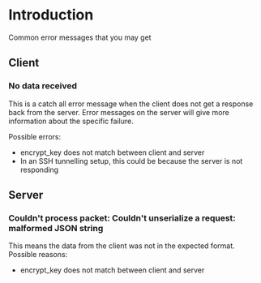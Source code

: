 # Introduction #

Common error messages that you may get

## Client ##

### No data received ###
This is a catch all error message when the client does not get a response back from the server. Error messages on the server will give more information about the specific failure.

Possible errors:
  * encrypt\_key does not match between client and server
  * In an SSH tunnelling setup, this could be because the server is not responding

## Server ##

### Couldn't process packet: Couldn't unserialize a request: malformed JSON string ###
This means the data from the client was not in the expected format. Possible reasons:
  * encrypt\_key does not match between client and server